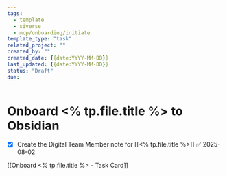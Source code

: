 ```yaml
---
tags:
  - template
  - siverse
  - mcp/onboarding/initiate
template_type: "task"
related_project: ""
created_by: ""
created_date: {{date:YYYY-MM-DD}}
last_updated: {{date:YYYY-MM-DD}}
status: "Draft"
due: 
---
```

# Onboard <% tp.file.title %> to Obsidian

- [x] Create the Digital Team Member note for [[<% tp.file.title %>]] ✅ 2025-08-02

[[Onboard <% tp.file.title %> - Task Card]]
